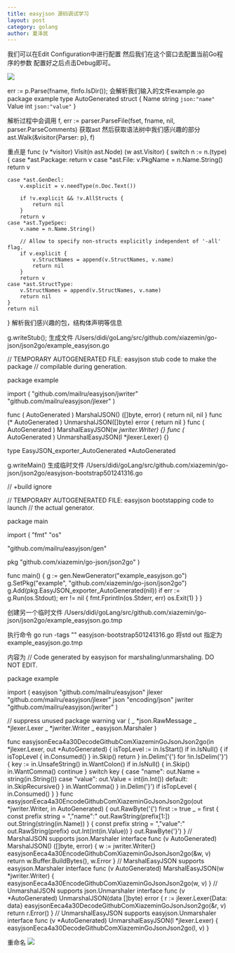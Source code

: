 ```yaml
---
title: easyjson 源码调试学习
layout: post
category: golang
author: 夏泽民
---
```

我们可以在Edit Configuration中进行配置
然后我们在这个窗口去配置当前Go程序的参数
配置好之后点击Debug即可。
<!-- more -->
<img src="{{site.url}}{{site.baseurl}}/img/debug_easyjson.png"/>

err := p.Parse(fname, fInfo.IsDir()); 
会解析我们输入的文件example.go
package example
type AutoGenerated struct {
	Name  string `json:"name"`
	Value int    `json:"value"`
}



解析过程中会调用
f, err := parser.ParseFile(fset, fname, nil, parser.ParseComments)
获取ast
然后获取语法树中我们感兴趣的部分
ast.Walk(&visitor{Parser: p}, f)

重点是
func (v *visitor) Visit(n ast.Node) (w ast.Visitor) {
	switch n := n.(type) {
	case *ast.Package:
		return v
	case *ast.File:
		v.PkgName = n.Name.String()
		return v

	case *ast.GenDecl:
		v.explicit = v.needType(n.Doc.Text())

		if !v.explicit && !v.AllStructs {
			return nil
		}
		return v
	case *ast.TypeSpec:
		v.name = n.Name.String()

		// Allow to specify non-structs explicitly independent of '-all' flag.
		if v.explicit {
			v.StructNames = append(v.StructNames, v.name)
			return nil
		}
		return v
	case *ast.StructType:
		v.StructNames = append(v.StructNames, v.name)
		return nil
	}
	return nil
}
解析我们感兴趣的包，结构体声明等信息

g.writeStub();
生成文件
/Users/didi/goLang/src/github.com/xiazemin/go-json/json2go/example_easyjson.go

// TEMPORARY AUTOGENERATED FILE: easyjson stub code to make the package
// compilable during generation.

package  example

import (
  "github.com/mailru/easyjson/jwriter"
  "github.com/mailru/easyjson/jlexer"
)

func ( AutoGenerated ) MarshalJSON() ([]byte, error) { return nil, nil }
func (* AutoGenerated ) UnmarshalJSON([]byte) error { return nil }
func ( AutoGenerated ) MarshalEasyJSON(w *jwriter.Writer) {}
func (* AutoGenerated ) UnmarshalEasyJSON(l *jlexer.Lexer) {}

type EasyJSON_exporter_AutoGenerated *AutoGenerated

g.writeMain()
生成临时文件  /Users/didi/goLang/src/github.com/xiazemin/go-json/json2go/easyjson-bootstrap501241316.go

// +build ignore

// TEMPORARY AUTOGENERATED FILE: easyjson bootstapping code to launch
// the actual generator.

package main

import (
  "fmt"
  "os"

  "github.com/mailru/easyjson/gen"

  pkg "github.com/xiazemin/go-json/json2go"
)

func main() {
  g := gen.NewGenerator("example_easyjson.go")
  g.SetPkg("example", "github.com/xiazemin/go-json/json2go")
  g.Add(pkg.EasyJSON_exporter_AutoGenerated(nil))
  if err := g.Run(os.Stdout); err != nil {
    fmt.Fprintln(os.Stderr, err)
    os.Exit(1)
  }
}

创建另一个临时文件
/Users/didi/goLang/src/github.com/xiazemin/go-json/json2go/example_easyjson.go.tmp

执行命令
go run -tags "" easyjson-bootstrap501241316.go
将std out 指定为example_easyjson.go.tmp

内容为
// Code generated by easyjson for marshaling/unmarshaling. DO NOT EDIT.

package  example

import (
  easyjson "github.com/mailru/easyjson"
  jlexer "github.com/mailru/easyjson/jlexer"
  json "encoding/json"
  jwriter "github.com/mailru/easyjson/jwriter"
)

// suppress unused package warning
var (
   _ *json.RawMessage
   _ *jlexer.Lexer
   _ *jwriter.Writer
   _ easyjson.Marshaler
)

func easyjsonEeca4a30DecodeGithubComXiazeminGoJsonJson2go(in *jlexer.Lexer, out *AutoGenerated) {
  isTopLevel := in.IsStart()
  if in.IsNull() {
    if isTopLevel {
      in.Consumed()
    }
    in.Skip()
    return
  }
  in.Delim('{')
  for !in.IsDelim('}') {
    key := in.UnsafeString()
    in.WantColon()
    if in.IsNull() {
       in.Skip()
       in.WantComma()
       continue
    }
    switch key {
    case "name":
      out.Name = string(in.String())
    case "value":
      out.Value = int(in.Int())
    default:
      in.SkipRecursive()
    }
    in.WantComma()
  }
  in.Delim('}')
  if isTopLevel {
    in.Consumed()
  }
}
func easyjsonEeca4a30EncodeGithubComXiazeminGoJsonJson2go(out *jwriter.Writer, in AutoGenerated) {
  out.RawByte('{')
  first := true
  _ = first
  {
    const prefix string = ",\"name\":"
      out.RawString(prefix[1:])
    out.String(string(in.Name))
  }
  {
    const prefix string = ",\"value\":"
    out.RawString(prefix)
    out.Int(int(in.Value))
  }
  out.RawByte('}')
}
// MarshalJSON supports json.Marshaler interface
func (v AutoGenerated) MarshalJSON() ([]byte, error) {
  w := jwriter.Writer{}
  easyjsonEeca4a30EncodeGithubComXiazeminGoJsonJson2go(&w, v)
  return w.Buffer.BuildBytes(), w.Error
}
// MarshalEasyJSON supports easyjson.Marshaler interface
func (v AutoGenerated) MarshalEasyJSON(w *jwriter.Writer) {
  easyjsonEeca4a30EncodeGithubComXiazeminGoJsonJson2go(w, v)
}
// UnmarshalJSON supports json.Unmarshaler interface
func (v *AutoGenerated) UnmarshalJSON(data []byte) error {
  r := jlexer.Lexer{Data: data}
  easyjsonEeca4a30DecodeGithubComXiazeminGoJsonJson2go(&r, v)
  return r.Error()
}
// UnmarshalEasyJSON supports easyjson.Unmarshaler interface
func (v *AutoGenerated) UnmarshalEasyJSON(l *jlexer.Lexer) {
  easyjsonEeca4a30DecodeGithubComXiazeminGoJsonJson2go(l, v)
}

重命名
<img src="{{site.url}}{{site.baseurl}}/img/easyjson.png"/>
